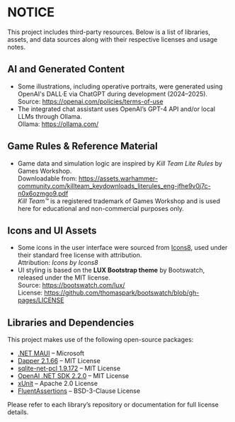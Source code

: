 # NOTICE

This project includes third-party resources. Below is a list of libraries, assets, and data sources along with their respective licenses and usage notes.

## AI and Generated Content

- Some illustrations, including operative portraits, were generated using OpenAI's DALL·E via ChatGPT during development (2024–2025).  
  Source: https://openai.com/policies/terms-of-use
- The integrated chat assistant uses OpenAI’s GPT-4 API and/or local LLMs through Ollama.  
  Ollama: https://ollama.com/

## Game Rules & Reference Material

- Game data and simulation logic are inspired by *Kill Team Lite Rules* by Games Workshop.  
  Downloadable from: https://assets.warhammer-community.com/killteam_keydownloads_literules_eng-jfhe9v0j7c-n0x6ozmgo9.pdf  
  *Kill Team™* is a registered trademark of Games Workshop and is used here for educational and non-commercial purposes only.

## Icons and UI Assets

- Some icons in the user interface were sourced from [Icons8](https://icons8.com/), used under their standard free license with attribution.  
  Attribution: *Icons by Icons8*
- UI styling is based on the **LUX Bootstrap theme** by Bootswatch, released under the MIT license.  
  Source: https://bootswatch.com/lux/  
  License: https://github.com/thomaspark/bootswatch/blob/gh-pages/LICENSE

## Libraries and Dependencies

This project makes use of the following open-source packages:

- [.NET MAUI](https://learn.microsoft.com/en-us/dotnet/maui/) – Microsoft  
- [Dapper 2.1.66](https://github.com/DapperLib/Dapper) – MIT License  
- [sqlite-net-pcl 1.9.172](https://github.com/praeclarum/sqlite-net) – MIT License  
- [OpenAI .NET SDK 2.2.0](https://github.com/betalgo/openai) – MIT License  
- [xUnit](https://xunit.net/) – Apache 2.0 License  
- [FluentAssertions](https://fluentassertions.com/) – BSD-3-Clause License

Please refer to each library’s repository or documentation for full license details.
